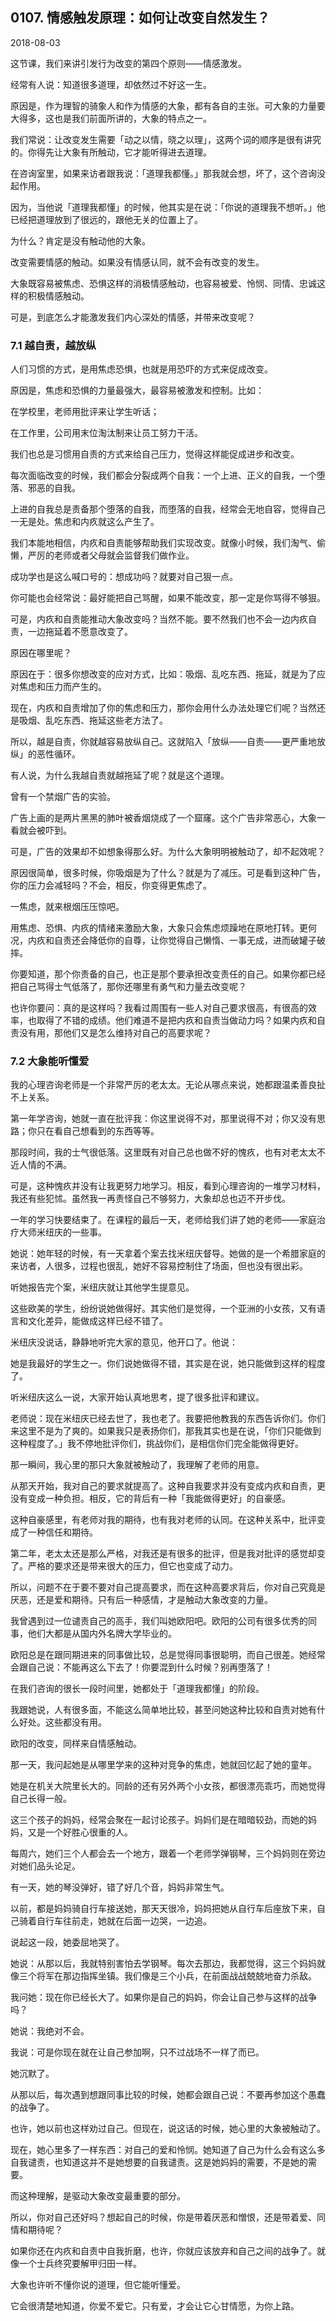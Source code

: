 ## 0107. 情感触发原理：如何让改变自然发生？

2018-08-03

这节课，我们来讲引发行为改变的第四个原则——情感激发。

经常有人说：知道很多道理，却依然过不好这一生。

原因是，作为理智的骑象人和作为情感的大象，都有各自的主张。可大象的力量要大得多，这也是我们前面所讲的，大象的特点之一。

我们常说：让改变发生需要「动之以情，晓之以理」，这两个词的顺序是很有讲究的。你得先让大象有所触动，它才能听得进去道理。

在咨询室里，如果来访者跟我说：「道理我都懂。」那我就会想，坏了，这个咨询没起作用。

因为，当他说「道理我都懂」的时候，他其实是在说：「你说的道理我不想听。」他已经把道理放到了很远的，跟他无关的位置上了。

为什么？肯定是没有触动他的大象。

改变需要情感的触动。如果没有情感认同，就不会有改变的发生。

大象既容易被焦虑、恐惧这样的消极情感触动，也容易被爱、怜悯、同情、忠诚这样的积极情感触动。

可是，到底怎么才能激发我们内心深处的情感，并带来改变呢？

### 7.1 越自责，越放纵

人们习惯的方式，是用焦虑恐惧，也就是用恐吓的方式来促成改变。

原因是，焦虑和恐惧的力量最强大，最容易被激发和控制。比如：

在学校里，老师用批评来让学生听话；

在工作里，公司用末位淘汰制来让员工努力干活。

我们也总是习惯用自责的方式来给自己压力，觉得这样能促成进步和改变。

每次面临改变的时候，我们都会分裂成两个自我：一个上进、正义的自我，一个堕落、邪恶的自我。

上进的自我总是责备那个堕落的自我，而堕落的自我，经常会无地自容，觉得自己一无是处。焦虑和内疚就这么产生了。

我们本能地相信，内疚和自责能够帮助我们实现改变。就像小时候，我们淘气、偷懒，严厉的老师或者父母就会监督我们做作业。

成功学也是这么喊口号的：想成功吗？就要对自己狠一点。

你可能也会经常说：最好能把自己骂醒，如果不能改变，那一定是你骂得不够狠。

可是，内疚和自责能推动大象改变吗？当然不能。要不然我们也不会一边内疚自责，一边拖延着不愿意改变了。

原因在哪里呢？

原因在于：很多你想改变的应对方式，比如：吸烟、乱吃东西、拖延，就是为了应对焦虑和压力而产生的。

现在，内疚和自责增加了你的焦虑和压力，那你会用什么办法处理它们呢？当然还是吸烟、乱吃东西、拖延这些老方法了。

所以，越是自责，你就越容易放纵自己。这就陷入「放纵——自责——更严重地放纵」的恶性循环。

有人说，为什么我越自责就越拖延了呢？就是这个道理。

曾有一个禁烟广告的实验。

广告上画的是两片黑黑的肺叶被香烟烧成了一个窟窿。这个广告非常恶心，大象一看就会被吓到。

可是，广告的效果却不如想象得那么好。为什么大象明明被触动了，却不起效呢？

原因很简单，很多时候，你吸烟是为了什么？就是为了减压。可是看到这种广告，你的压力会减轻吗？不会，相反，你变得更焦虑了。

一焦虑，就来根烟压压惊吧。

用焦虑、恐惧、内疚的情绪来激励大象，大象只会焦虑烦躁地在原地打转。更何况，内疚和自责还会降低你的自尊，让你觉得自己懒惰、一事无成，进而破罐子破摔。

你要知道，那个你责备的自己，也正是那个要承担改变责任的自己。如果你都已经把自己骂得士气低落了，那你还哪里有勇气和力量去改变呢？

也许你要问：真的是这样吗？我看过周围有一些人对自己要求很高，有很高的效率，也取得了不错的成绩。他们难道不是把内疚和自责当做动力吗？如果内疚和自责没有用，那他们又是怎么维持对自己的高要求呢？

### 7.2 大象能听懂爱

我的心理咨询老师是一个非常严厉的老太太。无论从哪点来说，她都跟温柔善良扯不上关系。

第一年学咨询，她就一直在批评我：你这里说得不对，那里说得不对；你又没有思路；你只在看自己想看到的东西等等。

那段时间，我的士气很低落。这里既有对自己总也做不好的愧疚，也有对老太太不近人情的不满。

可是，这种愧疚并没有让我更努力地学习。相反，看到心理咨询的一堆学习材料，我还有些犯怵。虽然我一再责怪自己不够努力，大象却总也迈不开步伐。

一年的学习快要结束了。在课程的最后一天，老师给我们讲了她的老师——家庭治疗大师米纽庆的一些事。

她说：她年轻的时候，有一天拿着个案去找米纽庆督导。她做的是一个希腊家庭的来访者，人很多，过程也很乱，她好不容易控制住了场面，但也没有很出彩。

听她报告完个案，米纽庆就让其他学生提意见。

这些欧美的学生，纷纷说她做得好。其实他们是觉得，一个亚洲的小女孩，又有语言和文化差异，能做成这样已经不错了。

米纽庆没说话，静静地听完大家的意见，他开口了。他说：

她是我最好的学生之一。你们说她做得不错，其实是在说，她只能做到这样的程度了。

听米纽庆这么一说，大家开始认真地思考，提了很多批评和建议。

老师说：现在米纽庆已经去世了，我也老了。我要把他教我的东西告诉你们。你们来这里不是为了爽的。如果我只是表扬你们，那我其实也是在说，「你们只能做到这种程度了。」我不停地批评你们，挑战你们，是相信你们完全能做得更好。

那一瞬间，我心里的那只大象就被触动了，我理解了老师的用意。

从那天开始，我对自己的要求就提高了。这种自我要求并没有变成内疚和自责，更没有变成一种负担。相反，它的背后有一种「我能做得更好」的自豪感。

这种自豪感里，有老师对我的期待，也有我对老师的认同。在这种关系中，批评变成了一种信任和期待。

第二年，老太太还是那么严格，对我还是有很多的批评，但是我对批评的感觉却变了。严格的要求还是带来很大的压力，但它也变成了动力。

所以，问题不在于要不要对自己提高要求，而在这种高要求背后，你对自己究竟是厌恶，还是爱和期待。只有后一种感情，才是触动大象改变的力量。

我曾遇到过一位谴责自己的高手，我们叫她欧阳吧。欧阳的公司有很多优秀的同事，他们大都是从国内外名牌大学毕业的。

欧阳总是在跟同期进来的同事做比较，总是觉得同事很聪明，而自己很差。她经常会跟自己说：不能再这么下去了！你要混到什么时候？别再堕落了！

在我们咨询的很长一段时间里，她都处于「道理我都懂」的阶段。

我跟她说，人有很多面，不能这么简单地比较，甚至问她这种比较和自责对她有什么好处。这些都没有用。

欧阳的改变，同样来自情感触动。

那一天，我问起她是从哪里学来的这种对竞争的焦虑，她就回忆起了她的童年。

她是在机关大院里长大的。同龄的还有另外两个小女孩，都很漂亮乖巧，而她觉得自己长得一般。

这三个孩子的妈妈，经常会聚在一起讨论孩子。妈妈们是在暗暗较劲，而她的妈妈，又是一个好胜心很重的人。

每周六，她们三个人都会去一个地方，跟着一个老师学弹钢琴，三个妈妈则在旁边对她们品头论足。

有一天，她的琴没弹好，错了好几个音，妈妈非常生气。

以前，都是妈妈骑自行车接送她，那天天很冷，妈妈把她从自行车后座放下来，自己骑着自行车往前走，她就在后面一边哭，一边追。

说起这一段，她委屈地哭了。

她说：从那以后，我就特别害怕去学钢琴。每次去那边，我都觉得，这三个妈妈就像三个将军在那边指挥坐镇。我们像是三个小兵，在前面战战兢兢地奋力杀敌。

我问她：现在你已经长大了。如果你是自己的妈妈，你会让自己参与这样的战争吗？

她说：我绝对不会。

我说：可是你现在就在让自己参加啊，只不过战场不一样了而已。

她沉默了。

从那以后，每次遇到想跟同事比较的时候，她都会跟自己说：不要再参加这个愚蠢的战争了。

也许，她以前也这样劝过自己。但现在，说这话的时候，她心里的大象被触动了。

现在，她心里多了一样东西：对自己的爱和怜悯。她知道了自己为什么会有这么多自我谴责，也知道这并不是她想要的自我谴责。这是她妈妈的需要，不是她的需要。

而这种理解，是驱动大象改变最重要的部分。

所以，你对自己还好吗？想起自己的时候，你是带着厌恶和憎恨，还是带着爱、同情和期待呢？

如果你还在内疚和自责中自我折磨，也许，你就应该放弃和自己之间的战争了。就像一个士兵终究要解甲归田一样。

大象也许听不懂你说的道理，但它能听懂爱。

它会很清楚地知道，你爱不爱它。只有爱，才会让它心甘情愿，为你上路。